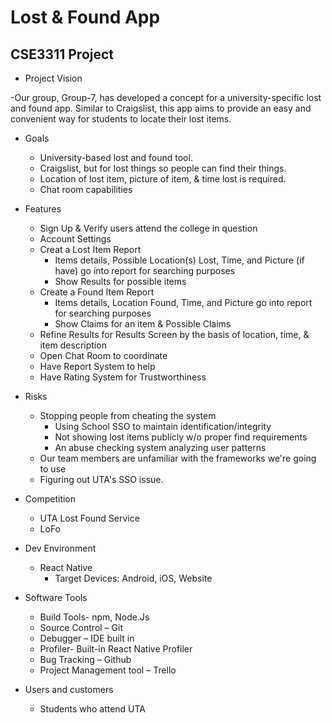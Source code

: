 # Lost & Found App
## CSE3311 Project

- Project Vision
 
 -Our group, Group-7, has developed a concept for a university-specific lost and found app. Similar to Craigslist, this app aims to provide an easy and convenient way for students to locate their lost items. 

- Goals

  - University-based lost and found tool.
  - Craigslist, but for lost things so people can find their things.
  - Location of lost item, picture of item, & time lost is required.
  - Chat room capabilities

- Features

  - Sign Up & Verify users attend the college in question
  - Account Settings
  - Creat a Lost Item Report
    - Items details, Possible Location(s) Lost, Time, and Picture (if have) go into report for searching purposes
    - Show Results for possible items
  - Create a Found Item Report
    - Items details, Location Found, Time, and Picture go into report for searching purposes
    - Show Claims for an item & Possible Claims
  - Refine Results for Results Screen by the basis of location, time, & item description
  - Open Chat Room to coordinate 
  - Have Report System to help 
  - Have Rating System for Trustworthiness

- Risks

  - Stopping people from cheating the system
    - Using School SSO to maintain identification/integrity
    - Not showing lost items publicly w/o proper find requirements
    - An abuse checking system analyzing user patterns
  - Our team members are unfamiliar with the frameworks we're going to use
  - Figuring out UTA's SSO issue.

- Competition

  - UTA Lost Found Service
  - LoFo
- Dev Environment

  - React Native
    - Target Devices: Android, iOS, Website

- Software Tools

  - Build Tools- npm, Node.Js
  - Source Control – Git
  - Debugger – IDE built in
  - Profiler- Built-in React Native Profiler
  - Bug Tracking – Github
  - Project Management tool – Trello

- Users and customers

  - Students who attend UTA

